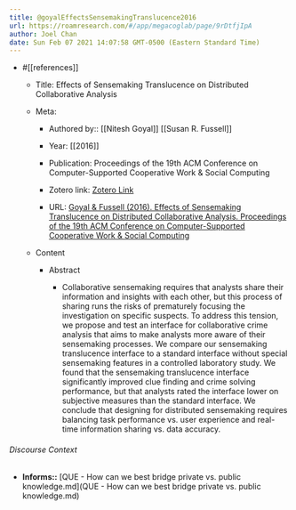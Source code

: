 ```yaml
---
title: @goyalEffectsSensemakingTranslucence2016
url: https://roamresearch.com/#/app/megacoglab/page/9rDtfjIpA
author: Joel Chan
date: Sun Feb 07 2021 14:07:58 GMT-0500 (Eastern Standard Time)
---
```


- #[[references]]

    - Title: Effects of Sensemaking Translucence on Distributed Collaborative Analysis

    - Meta:

        - Authored by:: [[Nitesh Goyal]] [[Susan R. Fussell]]

        - Year: [[2016]]

        - Publication: Proceedings of the 19th ACM Conference on Computer-Supported Cooperative Work & Social Computing

        - Zotero link: [Zotero Link](zotero://select/items/1_NQBZTJFD)

        - URL: [Goyal & Fussell (2016). Effects of Sensemaking Translucence on Distributed Collaborative Analysis. Proceedings of the 19th ACM Conference on Computer-Supported Cooperative Work & Social Computing](http://doi.acm.org/10.1145/2818048.2820071)

    - Content

        - Abstract

            - Collaborative sensemaking requires that analysts share their information and insights with each other, but this process of sharing runs the risks of prematurely focusing the investigation on specific suspects. To address this tension, we propose and test an interface for collaborative crime analysis that aims to make analysts more aware of their sensemaking processes. We compare our sensemaking translucence interface to a standard interface without special sensemaking features in a controlled laboratory study. We found that the sensemaking translucence interface significantly improved clue finding and crime solving performance, but that analysts rated the interface lower on subjective measures than the standard interface. We conclude that designing for distributed sensemaking requires balancing task performance vs. user experience and real-time information sharing vs. data accuracy.

###### Discourse Context

- **Informs::** [QUE - How can we best bridge private vs. public knowledge.md](QUE - How can we best bridge private vs. public knowledge.md)
